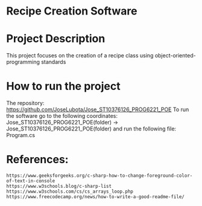 # Recipe Creation Software

#  Project Description

This project focuses on the creation of a recipe class using object-oriented-programming standards

#  How to run the project

The repository: https://github.com/JoseLubota/Jose_ST10376126_PROG6221_POE
To run the software go to the following coordinates: Jose_ST10376126_PROG6221_POE(folder) -> Jose_ST10376126_PROG6221_POE(folder) and run the following file: Program.cs

#  References:
    https://www.geeksforgeeks.org/c-sharp-how-to-change-foreground-color-of-text-in-console
    https://www.w3schools.blog/c-sharp-list
    https://www.w3schools.com/cs/cs_arrays_loop.php
    https://www.freecodecamp.org/news/how-to-write-a-good-readme-file/
